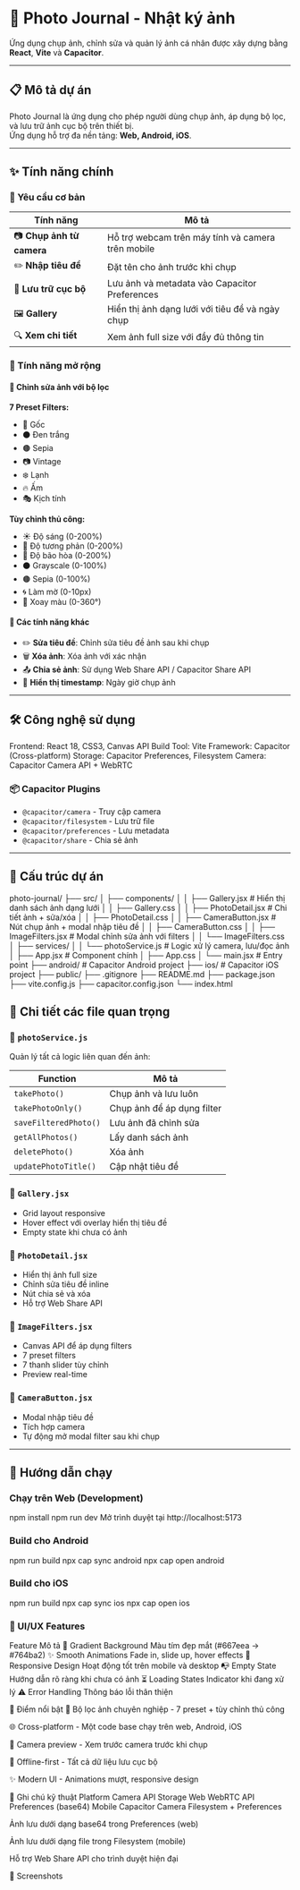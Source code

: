 # 📸 Photo Journal - Nhật ký ảnh

Ứng dụng chụp ảnh, chỉnh sửa và quản lý ảnh cá nhân được xây dựng bằng **React**, **Vite** và **Capacitor**.

---

## 📋 Mô tả dự án

Photo Journal là ứng dụng cho phép người dùng chụp ảnh, áp dụng bộ lọc, và lưu trữ ảnh cục bộ trên thiết bị.  
Ứng dụng hỗ trợ đa nền tảng: **Web, Android, iOS**.

---

## ✨ Tính năng chính

### 🎯 Yêu cầu cơ bản

| Tính năng | Mô tả |
|-----------|-------|
| 📷 **Chụp ảnh từ camera** | Hỗ trợ webcam trên máy tính và camera trên mobile |
| ✏️ **Nhập tiêu đề** | Đặt tên cho ảnh trước khi chụp |
| 💾 **Lưu trữ cục bộ** | Lưu ảnh và metadata vào Capacitor Preferences |
| 🖼️ **Gallery** | Hiển thị ảnh dạng lưới với tiêu đề và ngày chụp |
| 🔍 **Xem chi tiết** | Xem ảnh full size với đầy đủ thông tin |

### 🚀 Tính năng mở rộng

#### 🎨 Chỉnh sửa ảnh với bộ lọc

**7 Preset Filters:**
- 🔄 Gốc
- ⚫ Đen trắng
- 🟤 Sepia
- 📷 Vintage
- ❄️ Lạnh
- 🔥 Ấm
- 🎭 Kịch tính

**Tùy chỉnh thủ công:**
- ☀️ Độ sáng (0-200%)
- 🔆 Độ tương phản (0-200%)
- 🎨 Độ bão hòa (0-200%)
- ⚫ Grayscale (0-100%)
- 🟤 Sepia (0-100%)
- 🌀 Làm mờ (0-10px)
- 🌈 Xoay màu (0-360°)

#### 📱 Các tính năng khác
- ✏️ **Sửa tiêu đề**: Chỉnh sửa tiêu đề ảnh sau khi chụp  
- 🗑️ **Xóa ảnh**: Xóa ảnh với xác nhận  
- 📤 **Chia sẻ ảnh**: Sử dụng Web Share API / Capacitor Share API  
- 📅 **Hiển thị timestamp**: Ngày giờ chụp ảnh  

---

## 🛠️ Công nghệ sử dụng

Frontend: React 18, CSS3, Canvas API
Build Tool: Vite
Framework: Capacitor (Cross-platform)
Storage: Capacitor Preferences, Filesystem
Camera: Capacitor Camera API + WebRTC

### 📦 Capacitor Plugins

- `@capacitor/camera` - Truy cập camera  
- `@capacitor/filesystem` - Lưu trữ file  
- `@capacitor/preferences` - Lưu metadata  
- `@capacitor/share` - Chia sẻ ảnh  

---

## 📁 Cấu trúc dự án

photo-journal/
├── src/
│ ├── components/
│ │ ├── Gallery.jsx # Hiển thị danh sách ảnh dạng lưới
│ │ ├── Gallery.css
│ │ ├── PhotoDetail.jsx # Chi tiết ảnh + sửa/xóa
│ │ ├── PhotoDetail.css
│ │ ├── CameraButton.jsx # Nút chụp ảnh + modal nhập tiêu đề
│ │ ├── CameraButton.css
│ │ ├── ImageFilters.jsx # Modal chỉnh sửa ảnh với filters
│ │ └── ImageFilters.css
│ ├── services/
│ │ └── photoService.js # Logic xử lý camera, lưu/đọc ảnh
│ ├── App.jsx # Component chính
│ ├── App.css
│ └── main.jsx # Entry point
├── android/ # Capacitor Android project
├── ios/ # Capacitor iOS project
├── public/
├── .gitignore
├── README.md
├── package.json
├── vite.config.js
├── capacitor.config.json
└── index.html

## 🎯 Chi tiết các file quan trọng

### 📄 `photoService.js`
Quản lý tất cả logic liên quan đến ảnh:

| Function | Mô tả |
|----------|-------|
| `takePhoto()` | Chụp ảnh và lưu luôn |
| `takePhotoOnly()` | Chụp ảnh để áp dụng filter |
| `saveFilteredPhoto()` | Lưu ảnh đã chỉnh sửa |
| `getAllPhotos()` | Lấy danh sách ảnh |
| `deletePhoto()` | Xóa ảnh |
| `updatePhotoTitle()` | Cập nhật tiêu đề |

### 📄 `Gallery.jsx`
- Grid layout responsive  
- Hover effect với overlay hiển thị tiêu đề  
- Empty state khi chưa có ảnh  

### 📄 `PhotoDetail.jsx`
- Hiển thị ảnh full size  
- Chỉnh sửa tiêu đề inline  
- Nút chia sẻ và xóa  
- Hỗ trợ Web Share API  

### 📄 `ImageFilters.jsx`
- Canvas API để áp dụng filters  
- 7 preset filters  
- 7 thanh slider tùy chỉnh  
- Preview real-time  

### 📄 `CameraButton.jsx`
- Modal nhập tiêu đề  
- Tích hợp camera  
- Tự động mở modal filter sau khi chụp  

---

## 🚀 Hướng dẫn chạy

### Chạy trên Web (Development)

npm install
npm run dev
Mở trình duyệt tại http://localhost:5173

### Build cho Android

npm run build
npx cap sync android
npx cap open android

### Build cho iOS

npm run build
npx cap sync ios
npx cap open ios

### 🎨 UI/UX Features
Feature	Mô tả
🌈 Gradient Background	Màu tím đẹp mắt (#667eea → #764ba2)
✨ Smooth Animations	Fade in, slide up, hover effects
📱 Responsive Design	Hoạt động tốt trên mobile và desktop
📭 Empty State	Hướng dẫn rõ ràng khi chưa có ảnh
⏳ Loading States	Indicator khi đang xử lý
⚠️ Error Handling	Thông báo lỗi thân thiện

🔑 Điểm nổi bật
🎨 Bộ lọc ảnh chuyên nghiệp - 7 preset + tùy chỉnh thủ công

🌐 Cross-platform - Một code base chạy trên web, Android, iOS

📸 Camera preview - Xem trước camera trước khi chụp

💾 Offline-first - Tất cả dữ liệu lưu cục bộ

✨ Modern UI - Animations mượt, responsive design

📝 Ghi chú kỹ thuật
Platform	Camera API	Storage
Web	WebRTC API	Preferences (base64)
Mobile	Capacitor Camera	Filesystem + Preferences

Ảnh lưu dưới dạng base64 trong Preferences (web)

Ảnh lưu dưới dạng file trong Filesystem (mobile)

Hỗ trợ Web Share API cho trình duyệt hiện đại

📸 Screenshots